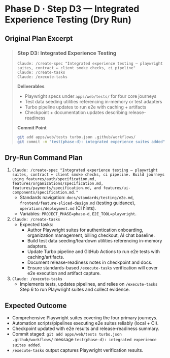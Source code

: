 # Phase D · Step D3 — Integrated Experience Testing (Dry Run)

## Original Plan Excerpt

> ### Step D3: Integrated Experience Testing
> ```claude
> Claude: /create-spec "Integrated experience testing — playwright suites, contract ↔ client smoke checks, ci pipeline"
> Claude: /create-tasks
> Claude: /execute-tasks
> ```
>
> **Deliverables**
> - Playwright specs under `apps/web/tests/` for four core journeys
> - Test data seeding utilities referencing in-memory or test adapters
> - Turbo pipeline updates to run e2e with caching + artifacts
> - Checkpoint + documentation updates describing release-readiness
>
> **Commit Point**
> ```bash
> git add apps/web/tests turbo.json .github/workflows/
> git commit -m "test(phase-d): integrated experience suites added"
> ```

## Dry-Run Command Plan

1. `Claude: /create-spec "Integrated experience testing — playwright suites, contract ↔ client smoke checks, ci pipeline. Build journeys using features/auth/specification.md, features/organizations/specification.md, features/payments/specification.md, and features/ui-components/specification.md."`
   - Standards navigation: `docs/standards/testing/e2e.md`, `frontend/feature-sliced-design.md` (testing guidance), `operations/deployment.md` (CI hints).
   - Variables: `PROJECT_PHASE=phase-d`, `E2E_TOOL=playwright`.
2. `Claude: /create-tasks`
   - Expected tasks:
     - Author Playwright suites for authentication onboarding, organization management, billing checkout, AI chat baseline.
     - Build test data seeding/teardown utilities referencing in-memory adapters.
     - Update Turbo pipeline and GitHub Actions to run e2e tests with caching/artifacts.
     - Document release-readiness notes in checkpoint and docs.
     - Ensure standards-based `/execute-tasks` verification will cover e2e execution and artifact capture.
3. `Claude: /execute-tasks`
   - Implements tests, updates pipelines, and relies on `/execute-tasks` Step 6 to run Playwright suites and collect evidence.

## Expected Outcome

- Comprehensive Playwright suites covering the four primary journeys.
- Automation scripts/pipelines executing e2e suites reliably (local + CI).
- Checkpoint updated with e2e results and release-readiness summary.
- Commit staged: `git add apps/web/tests turbo.json .github/workflows/` message `test(phase-d): integrated experience suites added`.
- `/execute-tasks` output captures Playwright verification results.
